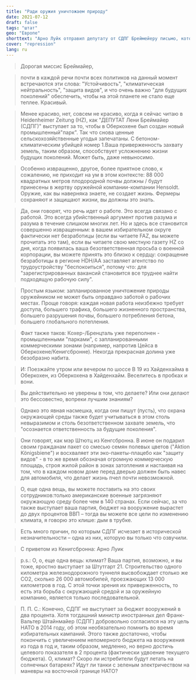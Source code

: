 ```yaml
---
title: "Ради оружия уничтожаем природу"
date: 2021-07-12
draft: false
tags: "штат"
geo: "Европе"
shorttext: "Арно Луйк отправил депутату от СДПГ Бреймейеру письмо, которое очень интересно."
cover: "repression"
lang: ru
---
```


> Дорогая миссис Бреймайер,

> почти в каждой речи почти всех политиков на данный момент встречаются эти слова: "Устойчивость", "климатическая нейтральность", "защита видов", и что очень важно "для будущих поколений" обеспечить, чтобы на этой планете не стало еще теплее. Красивый.

> Менее красиво, нет, совсем не красиво, когда я сейчас читаю в Heidenheimer Zeitung (HZ), как "ДЕПУТАТ Лени Бреймайер (СДПГ)" выступает за то, чтобы в Оберкохене был создан новый промышленный"парк". Так что снова ценные сельскохозяйственные угодья запечатаны. С бетоном-климатическим убийцей номер 1.Ваша приверженность захвату земель, таким образом, способствует усложнению жизни будущих поколений. Может быть, даже невыносимо.

> Особенно извращенно, другое, более приятное слово, к сожалению, не приходит на ум в этом контексте: 88 000 квадратных метров плодородной почвы должны / будут принесены в жертву оружейной компании-компании Hensoldt. Оружие, как вы наверняка знаете, не создает жизнь. Фермеры сохраняют и защищают жизни, вы должны это знать.

> Да, они говорят, что речь идет о работе. Это всегда связано с работой. Это всегда убийственный аргумент против разума и разума в течение слишком многих лет. Но и здесь все становится совершенно извращенным: в вашем избирательном округе фактически нет безработицы (если вы читаете FAZ, вы можете прочитать это там), если вы читаете свою местную газету HZ со дня, когда появилась ваша безответственная просьба о военной корпорации, вы можете принять это близко к сердцу: сокращение безработицы в регионе HDH/AA заставляет агентство по трудоустройству "беспокоиться", потому что: для "зарегистрированных вакансий становится все труднее найти подходящую рабочую силу".

> Простым языком: запланированное уничтожение природы оружейником не может быть оправдано заботой о рабочих местах. Проще говоря: каждая новая работа неизбежно требует доступа, большего трафика, большего жизненного пространства, большего разрушения почвы, большего потребления бетона, большего глобального потепления.

> Факт также таков: Кохер-/Бренцталь уже переполнен - промышленными "парками", с запланированными коммерческими зонами (например, напротив Цейса в Оберкохене/Кенигсбронне). Некогда прекрасная долина уже безобразно набита.

> И: Поезжайте утром или вечером по шоссе B 19 из Хайденхайма в Оберкохен, из Оберкохена в Хайденхайм. Веселитесь в пробках и вони.

> Вы действительно не уверены в том, что делаете? Или они делают это бессовестно, вопреки лучшим знаниям?

> Однако это явная насмешка, когда они пишут (пусть), что охрана окружающей среды также будет учитываться в этом столь невыразимом и столь безответственном захвате земель, что "осознается ответственность за будущие поколения".

> Они говорят, как мэр Штютц из Кенгсбронна. В июне он подарил своим гражданам пакет со смесью семян полевых цветов ("Aktion Königsbiene") и восхваляет эти эко-пакеты-плацебо как "защиту видов" - в то же время обозначая огромную коммерческую площадь, строя жилой район в зонах затопления и настаивая на том, что в каждом новом доме перед дверью должен быть навес для автомобиля, что делает жизнь пчел почти невозможной.

> О, еще одна вещь, вы можете поставить на это своих сотрудников:только американские военные загрязняют окружающую среду более чем в 140 странах. Если сейчас, за что также выступает ваша партия, бюджет на вооружение вырастет до двух процентов ВВП – тогда вы можете все цели по изменению климата, я говорю это клише: дым в трубке.

> Есть много причин, по которым СДПГ исчезает в исторической незначительности – одна из них, которую вы только что озвучили.

> С приветом из Кенигсбронна:
> Арно Луик

> p.s.: О, о, еще одна вещь: климат? Ваша партия, возможно, и вы тоже, яростно выступает за Штутгарт 21. Строительство одного километра железнодорожного туннеля высвобождает столько же CO2, сколько 26 000 автомобилей, проезжающих 13 000 километров в год. С этой точки зрения их приверженность, то есть эта борьба с окружающей средой и за оружейную компанию, является только последовательной.

> П. П. С.: Конечно, СДПГ не выступает за бюджет вооружений в два процента. Хотя тогдашний министр иностранных дел Франк-Вальтер Штайнмайер (СДПГ) добровольно согласился на эту цель НАТО в 2014 году, об этом необязательно помнить во время избирательных кампаний. Этого также достаточно, чтобы покончить с увеличением непомерного бюджета на вооружения из года в год и, таким образом, медленно, но верно достичь целевого показателя в 2 процента (фактически удвоение текущего бюджета). О, климат? Скоро ли истребители будут летать на солнечных батареях? Идут ли танки с зеленым электричеством на маневры на восточной границе НАТО?
